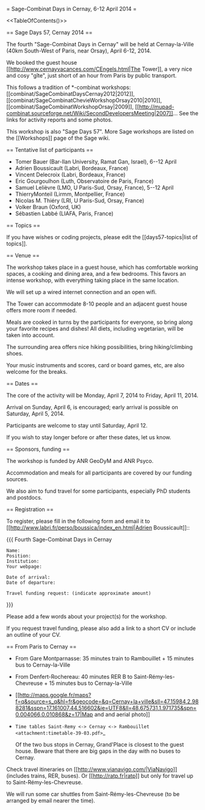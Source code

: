 = Sage-Combinat Days in Cernay, 6-12 April 2014 =

<<TableOfContents()>>

== Sage Days 57, Cernay 2014 ==

The fourth "Sage-Combinat Days in Cernay" will be held at Cernay-la-Ville
(40km South-West of Paris, near Orsay), April 6-12, 2014.

We booked the guest house
[[http://www.cernayvacances.com/CEngels.html|The Tower]], a very nice and
cosy "gîte", just short of an hour from Paris by public transport.

This follows a tradition of *-combinat workshops: 
[[combinat/SageCombinatDaysCernay2012|2012]],
[[combinat/SageCombinatChevieWorkshopOrsay2010|2010]],
[[combinat/SageCombinatWorkshopOrsay|2009]], 
[[http://mupad-combinat.sourceforge.net/Wiki/SecondDevelopersMeeting|2007]]...
See the links for activity reports and some photos.

This workshop is also "Sage Days 57".
More Sage workshops are listed on the [[Workshops]] page of the Sage wiki.

== Tentative list of participants ==

 * Tomer Bauer (Bar-Ilan University, Ramat Gan, Israel), 6--12 April
 * Adrien Boussicault (Labri, Bordeaux, France)
 * Vincent Delecroix (Labri, Bordeaux, France)
 * Eric Gourgoulhon (Luth, Observatoire de Paris, France)
 * Samuel Lelièvre (LMO, U Paris-Sud, Orsay, France), 5--12 April
 * ThierryMonteil (Lirmm, Montpellier, France)
 * Nicolas M. Thiéry (LRI, U Paris-Sud, Orsay, France)
 * Volker Braun (Oxford, UK)
 * Sébastien Labbé (LIAFA, Paris, France)

== Topics ==

If you have wishes or coding projects, please edit the [[days57-topics|list of topics]].

== Venue ==

The workshop takes place in a guest house, which has comfortable working spaces,
a cooking and dining area, and a few bedrooms. This favors an intense workshop,
with everything taking place in the same location.

We will set up a wired internet connection and an open wifi.

The Tower can accommodate 8-10 people and an adjacent guest house offers more
room if needed.

Meals are cooked in turns by the participants for everyone, so bring along your
favorite recipes and dishes! All diets, including vegetarian, will be taken into
account.

The surrounding area offers nice hiking possibilities, bring hiking/climbing shoes.

Your music instruments and scores, card or board games, etc, are also welcome for the breaks.

== Dates ==

The core of the activity will be Monday, April 7, 2014 to Friday, April 11, 2014.

Arrival on Sunday, April 6, is encouraged; early arrival is possible on Saturday, April 5, 2014.

Participants are welcome to stay until Saturday, April 12.

If you wish to stay longer before or after these dates, let us know.

== Sponsors, funding ==

The workshop is funded by ANR GeoDyM and ANR Psyco.

Accommodation and meals for all participants are covered by our funding sources.

We also aim to fund travel for some participants, especially PhD students and postdocs.

== Registration ==

To register, please fill in the following form and email it to
[[http://www.labri.fr/perso/boussica/index_en.html|Adrien Boussicault]]::

{{{
    Fourth Sage-Combinat Days in Cernay

    Name:
    Position:
    Institution:
    Your webpage:

    Date of arrival:
    Date of departure:

    Travel funding request: (indicate approximate amount)
}}}

Please add a few words about your project(s) for the workshop.

If you request travel funding, please also add a link to a short CV
or include an outline of your CV.


== From Paris to Cernay ==

 * From Gare Montparnasse: 35 minutes train to Rambouillet + 15 minutes bus to Cernay-la-Ville
 * From Denfert-Rochereau: 40 minutes RER B to Saint-Rémy-les-Chevreuse + 15 minutes bus to Cernay-la-Ville
 * [[http://maps.google.fr/maps?f=q&source=s_q&hl=fr&geocode=&q=Cernay+la+ville&sll=47.15984,2.988281&sspn=17.161007,44.516602&ie=UTF8&ll=48.675731,1.971735&spn=0.004066,0.010868&z=17|Map and and aerial photo]]

 * `Time tables Saint-Remy <-> Cernay <-> Rambouillet <attachment:timetable-39-03.pdf>`_
 
   Of the two bus stops in Cernay, Grand'Place is closest to the guest house.
   Beware that there are big gaps in the day with no buses to Cernay.

Check travel itineraries on [[http://www.vianavigo.com/|ViaNavigo]] (includes trains, RER, buses).
Or [[http://ratp.fr|ratp]] but only for travel up to Saint-Rémy-les-Chevreuse.

We will run some car shuttles from Saint-Rémy-les-Chevreuse (to be arranged by email nearer the time).
